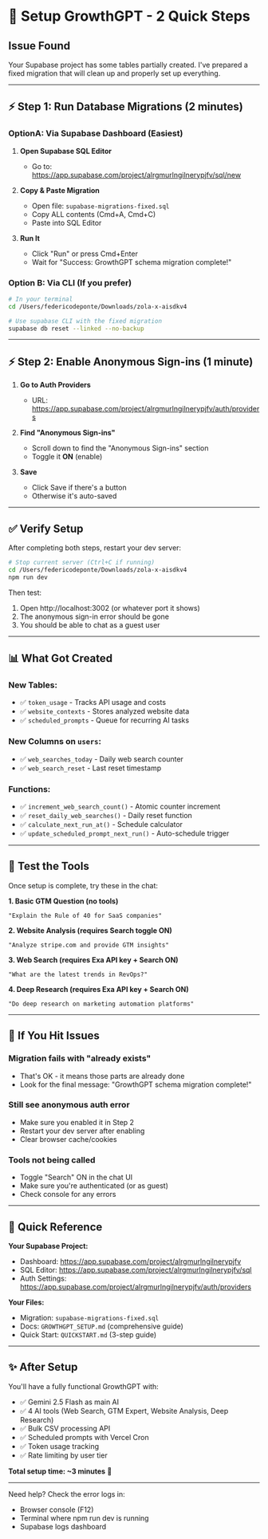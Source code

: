 # 🚀 Setup GrowthGPT - 2 Quick Steps

## Issue Found
Your Supabase project has some tables partially created. I've prepared a fixed migration that will clean up and properly set up everything.

---

## ⚡ Step 1: Run Database Migrations (2 minutes)

### OptionA: Via Supabase Dashboard (Easiest)

1. **Open Supabase SQL Editor**
   - Go to: https://app.supabase.com/project/alrgmurlngilnerypjfv/sql/new

2. **Copy & Paste Migration**
   - Open file: `supabase-migrations-fixed.sql`
   - Copy ALL contents (Cmd+A, Cmd+C)
   - Paste into SQL Editor

3. **Run It**
   - Click "Run" or press Cmd+Enter
   - Wait for "Success: GrowthGPT schema migration complete!"

### Option B: Via CLI (If you prefer)

```bash
# In your terminal
cd /Users/federicodeponte/Downloads/zola-x-aisdkv4

# Use supabase CLI with the fixed migration
supabase db reset --linked --no-backup
```

---

## ⚡ Step 2: Enable Anonymous Sign-ins (1 minute)

1. **Go to Auth Providers**
   - URL: https://app.supabase.com/project/alrgmurlngilnerypjfv/auth/providers

2. **Find "Anonymous Sign-ins"**
   - Scroll down to find the "Anonymous Sign-ins" section
   - Toggle it **ON** (enable)

3. **Save**
   - Click Save if there's a button
   - Otherwise it's auto-saved

---

## ✅ Verify Setup

After completing both steps, restart your dev server:

```bash
# Stop current server (Ctrl+C if running)
cd /Users/federicodeponte/Downloads/zola-x-aisdkv4
npm run dev
```

Then test:
1. Open http://localhost:3002 (or whatever port it shows)
2. The anonymous sign-in error should be gone
3. You should be able to chat as a guest user

---

## 📊 What Got Created

### New Tables:
- ✅ `token_usage` - Tracks API usage and costs
- ✅ `website_contexts` - Stores analyzed website data
- ✅ `scheduled_prompts` - Queue for recurring AI tasks

### New Columns on `users`:
- ✅ `web_searches_today` - Daily web search counter
- ✅ `web_search_reset` - Last reset timestamp

### Functions:
- ✅ `increment_web_search_count()` - Atomic counter increment
- ✅ `reset_daily_web_searches()` - Daily reset function
- ✅ `calculate_next_run_at()` - Schedule calculator
- ✅ `update_scheduled_prompt_next_run()` - Auto-schedule trigger

---

## 🧪 Test the Tools

Once setup is complete, try these in the chat:

**1. Basic GTM Question (no tools)**
```
"Explain the Rule of 40 for SaaS companies"
```

**2. Website Analysis (requires Search toggle ON)**
```
"Analyze stripe.com and provide GTM insights"
```

**3. Web Search (requires Exa API key + Search ON)**
```
"What are the latest trends in RevOps?"
```

**4. Deep Research (requires Exa API key + Search ON)**
```
"Do deep research on marketing automation platforms"
```

---

## 🔧 If You Hit Issues

### Migration fails with "already exists"
- That's OK - it means those parts are already done
- Look for the final message: "GrowthGPT schema migration complete!"

### Still see anonymous auth error
- Make sure you enabled it in Step 2
- Restart your dev server after enabling
- Clear browser cache/cookies

### Tools not being called
- Toggle "Search" ON in the chat UI
- Make sure you're authenticated (or as guest)
- Check console for any errors

---

## 📝 Quick Reference

**Your Supabase Project:**
- Dashboard: https://app.supabase.com/project/alrgmurlngilnerypjfv
- SQL Editor: https://app.supabase.com/project/alrgmurlngilnerypjfv/sql
- Auth Settings: https://app.supabase.com/project/alrgmurlngilnerypjfv/auth/providers

**Your Files:**
- Migration: `supabase-migrations-fixed.sql`
- Docs: `GROWTHGPT_SETUP.md` (comprehensive guide)
- Quick Start: `QUICKSTART.md` (3-step guide)

---

## ✨ After Setup

You'll have a fully functional GrowthGPT with:
- ✅ Gemini 2.5 Flash as main AI
- ✅ 4 AI tools (Web Search, GTM Expert, Website Analysis, Deep Research)
- ✅ Bulk CSV processing API
- ✅ Scheduled prompts with Vercel Cron
- ✅ Token usage tracking
- ✅ Rate limiting by user tier

**Total setup time: ~3 minutes** 🎉

---

Need help? Check the error logs in:
- Browser console (F12)
- Terminal where npm run dev is running
- Supabase logs dashboard

